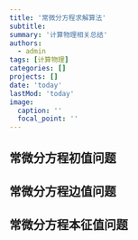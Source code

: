 ```yaml
---
title: '常微分方程求解算法'
subtitle: 
summary: '计算物理相关总结'
authors:
  - admin
tags: [计算物理]
categories: []
projects: []
date: 'today'
lastMod: 'today'
image:
  caption: ''
  focal_point: ''
---
```



## 常微分方程初值问题


## 常微分方程边值问题

## 常微分方程本征值问题